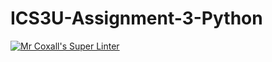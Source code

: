 # ICS3U-Assignment-3-Python

[![Mr Coxall's Super Linter](https://github.com/marshall-demars/ICS3U-Assignment-3-Python/workflows/Mr%20Coxall's%20Super%20Linter/badge.svg)](https://github.com/marshall-demars/ICS3U-Assignment-3-Python/actions/)
